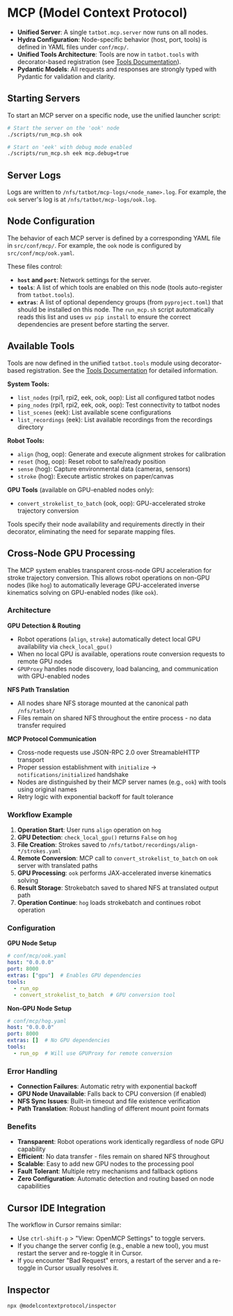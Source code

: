 # MCP (Model Context Protocol)

- **Unified Server**: A single `tatbot.mcp.server` now runs on all nodes.
- **Hydra Configuration**: Node-specific behavior (host, port, tools) is defined in YAML files under `conf/mcp/`.
- **Unified Tools Architecture**: Tools are now in `tatbot.tools` with decorator-based registration (see [Tools Documentation](tools.md)).
- **Pydantic Models**: All requests and responses are strongly typed with Pydantic for validation and clarity.

## Starting Servers
To start an MCP server on a specific node, use the unified launcher script:
```bash
# Start the server on the 'ook' node
./scripts/run_mcp.sh ook

# Start on 'eek' with debug mode enabled
./scripts/run_mcp.sh eek mcp.debug=true
```

## Server Logs
Logs are written to `/nfs/tatbot/mcp-logs/<node_name>.log`. For example, the `ook` server's log is at `/nfs/tatbot/mcp-logs/ook.log`.

## Node Configuration
The behavior of each MCP server is defined by a corresponding YAML file in `src/conf/mcp/`. For example, the `ook` node is configured by `src/conf/mcp/ook.yaml`.

These files control:
- **`host` and `port`**: Network settings for the server.
- **`tools`**: A list of which tools are enabled on this node (tools auto-register from `tatbot.tools`).
- **`extras`**: A list of optional dependency groups (from `pyproject.toml`) that should be installed on this node. The `run_mcp.sh` script automatically reads this list and uses `uv pip install` to ensure the correct dependencies are present before starting the server.

## Available Tools

Tools are now defined in the unified `tatbot.tools` module using decorator-based registration. See the [Tools Documentation](tools.md) for detailed information.

**System Tools:**
- `list_nodes` (rpi1, rpi2, eek, ook, oop): List all configured tatbot nodes
- `ping_nodes` (rpi1, rpi2, eek, ook, oop): Test connectivity to tatbot nodes  
- `list_scenes` (eek): List available scene configurations
- `list_recordings` (eek): List available recordings from the recordings directory

**Robot Tools:**
- `align` (hog, oop): Generate and execute alignment strokes for calibration
- `reset` (hog, oop): Reset robot to safe/ready position
- `sense` (hog): Capture environmental data (cameras, sensors)
- `stroke` (hog): Execute artistic strokes on paper/canvas

**GPU Tools** (available on GPU-enabled nodes only):
- `convert_strokelist_to_batch` (ook, oop): GPU-accelerated stroke trajectory conversion

Tools specify their node availability and requirements directly in their decorator, eliminating the need for separate mapping files.

## Cross-Node GPU Processing

The MCP system enables transparent cross-node GPU acceleration for stroke trajectory conversion. This allows robot operations on non-GPU nodes (like `hog`) to automatically leverage GPU-accelerated inverse kinematics solving on GPU-enabled nodes (like `ook`).

### Architecture

**GPU Detection & Routing**
- Robot operations (`align`, `stroke`) automatically detect local GPU availability via `check_local_gpu()`
- When no local GPU is available, operations route conversion requests to remote GPU nodes
- `GPUProxy` handles node discovery, load balancing, and communication with GPU-enabled nodes

**NFS Path Translation**
- All nodes share NFS storage mounted at the canonical path `/nfs/tatbot/`
- Files remain on shared NFS throughout the entire process - no data transfer required

**MCP Protocol Communication**
- Cross-node requests use JSON-RPC 2.0 over StreamableHTTP transport
- Proper session establishment with `initialize` → `notifications/initialized` handshake
- Nodes are distinguished by their MCP server names (e.g., `ook`) with tools using original names
- Retry logic with exponential backoff for fault tolerance

### Workflow Example

1. **Operation Start**: User runs `align` operation on `hog`
2. **GPU Detection**: `check_local_gpu()` returns `False` on `hog`
3. **File Creation**: Strokes saved to `/nfs/tatbot/recordings/align-*/strokes.yaml`
4. **Remote Conversion**: MCP call to `convert_strokelist_to_batch` on `ook` server with translated paths
5. **GPU Processing**: `ook` performs JAX-accelerated inverse kinematics solving
6. **Result Storage**: Strokebatch saved to shared NFS at translated output path
7. **Operation Continue**: `hog` loads strokebatch and continues robot operation

### Configuration

**GPU Node Setup**
```yaml
# conf/mcp/ook.yaml
host: "0.0.0.0"
port: 8000
extras: ["gpu"]  # Enables GPU dependencies
tools:
  - run_op
  - convert_strokelist_to_batch  # GPU conversion tool
```

**Non-GPU Node Setup**
```yaml  
# conf/mcp/hog.yaml
host: "0.0.0.0"
port: 8000
extras: []  # No GPU dependencies
tools:
  - run_op  # Will use GPUProxy for remote conversion
```

### Error Handling

- **Connection Failures**: Automatic retry with exponential backoff
- **GPU Node Unavailable**: Falls back to CPU conversion (if enabled)
- **NFS Sync Issues**: Built-in timeout and file existence verification
- **Path Translation**: Robust handling of different mount point formats

### Benefits

- **Transparent**: Robot operations work identically regardless of node GPU capability
- **Efficient**: No data transfer - files remain on shared NFS throughout
- **Scalable**: Easy to add new GPU nodes to the processing pool
- **Fault Tolerant**: Multiple retry mechanisms and fallback options
- **Zero Configuration**: Automatic detection and routing based on node capabilities

## Cursor IDE Integration
The workflow in Cursor remains similar:
- Use `ctrl-shift-p` > "View: OpenMCP Settings" to toggle servers.
- If you change the server config (e.g., enable a new tool), you must restart the server and re-toggle it in Cursor.
- If you encounter "Bad Request" errors, a restart of the server and a re-toggle in Cursor usually resolves it.

## Inspector

```bash
npx @modelcontextprotocol/inspector
```